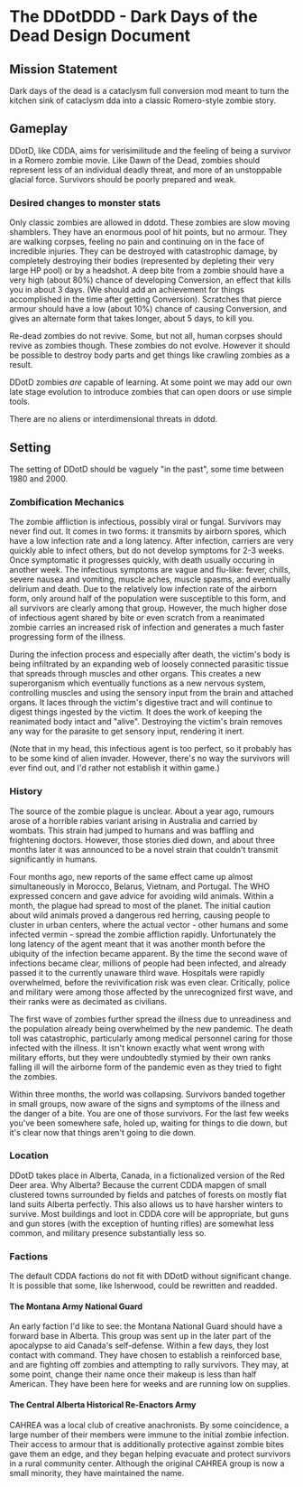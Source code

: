 # The DDotDDD - Dark Days of the Dead Design Document

## Mission Statement
Dark days of the dead is a cataclysm full conversion mod meant to turn the kitchen sink of cataclysm dda into a classic Romero-style zombie story.

## Gameplay
DDotD, like CDDA, aims for verisimilitude and the feeling of being a survivor in a Romero zombie movie. Like Dawn of the Dead, zombies should represent less of an individual deadly threat, and more of an unstoppable glacial force. Survivors should be poorly prepared and weak.

### Desired changes to monster stats
Only classic zombies are allowed in ddotd. These zombies are slow moving shamblers. They have an enormous pool of hit points, but no armour. They are walking corpses, feeling no pain and continuing on in the face of incredible injuries. They can be destroyed with catastrophic damage, by completely destroying their bodies (represented by depleting their very large HP pool) or by a headshot. A deep bite from a zombie should have a very high (about 80%) chance of developing Conversion, an effect that kills you in about 3 days. (We should add an achievement for things accomplished in the time after getting Conversion). Scratches that pierce armour should have a low (about 10%) chance of causing Conversion, and gives an alternate form that takes longer, about 5 days, to kill you.

Re-dead zombies do not revive. Some, but not all, human corpses should revive as zombies though. These zombies do not evolve. However it should be possible to destroy body parts and get things like crawling zombies as a result.

DDotD zombies *are* capable of learning. At some point we may add our own late stage evolution to introduce zombies that can open doors or use simple tools.

There are no aliens or interdimensional threats in ddotd.

## Setting
The setting of DDotD should be vaguely "in the past", some time between 1980 and 2000. 

### Zombification Mechanics
The zombie affliction is infectious, possibly viral or fungal. Survivors may never find out. It comes in two forms: it transmits by airborn spores, which have a low infection rate and a long latency. After infection, carriers are very quickly able to infect others, but do not develop symptoms for 2-3 weeks. Once symptomatic it progresses quickly, with death usually occuring in another week. The infectious symptoms are vague and flu-like: fever, chills, severe nausea and vomiting, muscle aches, muscle spasms, and eventually delirium and death. Due to the relatively low infection rate of the airborn form, only around half of the population were susceptible to this form, and all survivors are clearly among that group. However, the much higher dose of infectious agent shared by bite or even scratch from a reanimated zombie carries an increased risk of infection and generates a much faster progressing form of the illness.

During the infection process and especially after death, the victim's body is being infiltrated by an expanding web of loosely connected parasitic tissue that spreads through muscles and other organs. This creates a new superorganism which eventually functions as a new nervous system, controlling muscles and using the sensory input from the brain and attached organs. It laces through the victim's digestive tract and will continue to digest things ingested by the victim. It does the work of keeping the reanimated body intact and "alive". Destroying the victim's brain removes any way for the parasite to get sensory input, rendering it inert.

(Note that in my head, this infectious agent is too perfect, so it probably has to be some kind of alien invader. However, there's no way the survivors will ever find out, and I'd rather not establish it within game.)

### History
The source of the zombie plague is unclear. About a year ago, rumours arose of a horrible rabies variant arising in Australia and carried by wombats. This strain had jumped to humans and was baffling and frightening doctors. However, those stories died down, and about three months later it was announced to be a novel strain that couldn't transmit significantly in humans.

Four months ago, new reports of the same effect came up almost simultaneously in Morocco, Belarus, Vietnam, and Portugal. The WHO expressed concern and gave advice for avoiding wild animals. Within a month, the plague had spread to most of the planet. The initial caution about wild animals proved a dangerous red herring, causing people to cluster in urban centers, where the actual vector - other humans and some infected vermin - spread the zombie affliction rapidly. Unfortunately the long latency of the agent meant that it was another month before the ubiquity of the infection became apparent. By the time the second wave of infections became clear, millions of people had been infected, and already passed it to the currently unaware third wave. Hospitals were rapidly overwhelmed, before the revivification risk was even clear. Critically, police and military were among those affected by the unrecognized first wave, and their ranks were as decimated as civilians.

The first wave of zombies further spread the illness due to unreadiness and the population already being overwhelmed by the new pandemic. The death toll was catastrophic, particularly among medical personnel caring for those infected with the illness. It isn't known exactly what went wrong with military efforts, but they were undoubtedly stymied by their own ranks falling ill will the airborne form of the pandemic even as they tried to fight the zombies.

Within three months, the world was collapsing. Survivors banded together in small groups, now aware of the signs and symptoms of the illness and the danger of a bite. You are one of those survivors. For the last few weeks you've been somewhere safe, holed up, waiting for things to die down, but it's clear now that things aren't going to die down.

### Location
DDotD takes place in Alberta, Canada, in a fictionalized version of the Red Deer area. Why Alberta? Because the current CDDA mapgen of small clustered towns surrounded by fields and patches of forests on mostly flat land suits Alberta perfectly. This also allows us to have harsher winters to survive. Most buildings and loot in CDDA core will be appropriate, but guns and gun stores (with the exception of hunting rifles) are somewhat less common, and military presence substantially less so.

### Factions
The default CDDA factions do not fit with DDotD without significant change. It is possible that some, like Isherwood, could be rewritten and readded.

#### The Montana Army National Guard
An early faction I'd like to see: the Montana National Guard should have a forward base in Alberta. This group was sent up in the later part of the apocalypse to aid Canada's self-defense. Within a few days, they lost contact with command. They have chosen to establish a reinforced base, and are fighting off zombies and attempting to rally survivors. They may, at some point, change their name once their makeup is less than half American. They have been here for weeks and are running low on supplies.

#### The Central Alberta Historical Re-Enactors Army
CAHREA was a local club of creative anachronists. By some coincidence, a large number of their members were immune to the initial zombie infection. Their access to armour that is additionally protective against zombie bites gave them an edge, and they began helping evacuate and protect survivors in a rural community center. Although the original CAHREA group is now a small minority, they have maintained the name.
